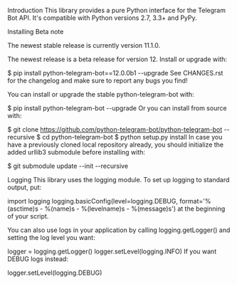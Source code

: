 Introduction
This library provides a pure Python interface for the Telegram Bot API. It's compatible with Python versions 2.7, 3.3+ and PyPy.

Installing
Beta note

The newest stable release is currently version 11.1.0.

The newest release is a beta release for version 12. Install or upgrade with:

$ pip install python-telegram-bot==12.0.0b1 --upgrade
See CHANGES.rst for the changelog and make sure to report any bugs you find!

You can install or upgrade the stable python-telegram-bot with:

$ pip install python-telegram-bot --upgrade
Or you can install from source with:

$ git clone https://github.com/python-telegram-bot/python-telegram-bot --recursive
$ cd python-telegram-bot
$ python setup.py install
In case you have a previously cloned local repository already, you should initialize the added urllib3 submodule before installing with:

$ git submodule update --init --recursive

Logging
This library uses the logging module. To set up logging to standard output, put:

import logging
logging.basicConfig(level=logging.DEBUG,
                    format='%(asctime)s - %(name)s - %(levelname)s - %(message)s')
at the beginning of your script.

You can also use logs in your application by calling logging.getLogger() and setting the log level you want:

logger = logging.getLogger()
logger.setLevel(logging.INFO)
If you want DEBUG logs instead:

logger.setLevel(logging.DEBUG)